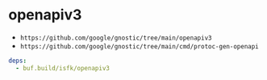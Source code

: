 # openapiv3

- `https://github.com/google/gnostic/tree/main/openapiv3`
- `https://github.com/google/gnostic/tree/main/cmd/protoc-gen-openapi`


```yaml
deps:
  - buf.build/isfk/openapiv3
```